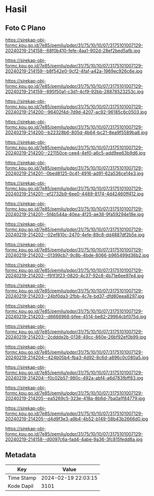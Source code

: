 # Hasil

## Foto C Plano

https://sirekap-obj-formc.kpu.go.id/7e85/pemilu/pdpr/31/75/10/10/07/3175101007129-20240219-214158--68f0b410-fefe-4aa1-902d-28ef2bed5afb.jpg

https://sirekap-obj-formc.kpu.go.id/7e85/pemilu/pdpr/31/75/10/10/07/3175101007129-20240219-214159--b8f542e0-9cf2-4faf-a42a-1969ec926c6e.jpg

https://sirekap-obj-formc.kpu.go.id/7e85/pemilu/pdpr/31/75/10/10/07/3175101007129-20240219-214159--895f50a1-c3d1-4cf9-92bb-28878523253c.jpg

https://sirekap-obj-formc.kpu.go.id/7e85/pemilu/pdpr/31/75/10/10/07/3175101007129-20240219-214200--96402f4d-7d9d-4207-ac92-96185c6c0503.jpg

https://sirekap-obj-formc.kpu.go.id/7e85/pemilu/pdpr/31/75/10/10/07/3175101007129-20240219-214200--b22328b6-805d-4b64-bc21-8ea9f5589ba8.jpg

https://sirekap-obj-formc.kpu.go.id/7e85/pemilu/pdpr/31/75/10/10/07/3175101007129-20240219-214200--221150ce-cee4-4ef0-a6c5-add9ee63b9d6.jpg

https://sirekap-obj-formc.kpu.go.id/7e85/pemilu/pdpr/31/75/10/10/07/3175101007129-20240219-214201--0bed8125-0c41-4916-ad91-62a536ce14e3.jpg

https://sirekap-obj-formc.kpu.go.id/7e85/pemilu/pdpr/31/75/10/10/07/3175101007129-20240219-214201--ef2732b9-6ee0-4489-8174-4d42460ff412.jpg

https://sirekap-obj-formc.kpu.go.id/7e85/pemilu/pdpr/31/75/10/10/07/3175101007129-20240219-214201--5f4b544a-40ea-4f25-ae38-9fa59294e18e.jpg

https://sirekap-obj-formc.kpu.go.id/7e85/pemilu/pdpr/31/75/10/10/07/3175101007129-20240219-214202--02ef810c-2470-4efe-89c8-dd4887df2b5e.jpg

https://sirekap-obj-formc.kpu.go.id/7e85/pemilu/pdpr/31/75/10/10/07/3175101007129-20240219-214202--01399cb7-9c8b-4bde-8066-b965499d36b2.jpg

https://sirekap-obj-formc.kpu.go.id/7e85/pemilu/pdpr/31/75/10/10/07/3175101007129-20240219-214202--f91f3f23-0820-4c37-92c8-4b71e6ee97e4.jpg

https://sirekap-obj-formc.kpu.go.id/7e85/pemilu/pdpr/31/75/10/10/07/3175101007129-20240219-214203--24bf0da3-2fbb-4c7e-bd37-dfd80eea8297.jpg

https://sirekap-obj-formc.kpu.go.id/7e85/pemilu/pdpr/31/75/10/10/07/3175101007129-20240219-214203--d6668968-bfee-4514-be82-29964cbf075d.jpg

https://sirekap-obj-formc.kpu.go.id/7e85/pemilu/pdpr/31/75/10/10/07/3175101007129-20240219-214203--2cddde2b-0138-49cc-860e-26bf92ef0b99.jpg

https://sirekap-obj-formc.kpu.go.id/7e85/pemilu/pdpr/31/75/10/10/07/3175101007129-20240219-214204--424b05b4-fba3-4d92-8c6d-a896c0c080a5.jpg

https://sirekap-obj-formc.kpu.go.id/7e85/pemilu/pdpr/31/75/10/10/07/3175101007129-20240219-214204--f0c02b57-980c-492a-abf4-a6d783fbff83.jpg

https://sirekap-obj-formc.kpu.go.id/7e85/pemilu/pdpr/31/75/10/10/07/3175101007129-20240219-214205--ea5269c5-323e-418a-8b6d-7ba0a1f84779.jpg

https://sirekap-obj-formc.kpu.go.id/7e85/pemilu/pdpr/31/75/10/10/07/3175101007129-20240219-214205--d4d9f3e3-a9b4-4b52-b149-58b43b2666d0.jpg

https://sirekap-obj-formc.kpu.go.id/7e85/pemilu/pdpr/31/75/10/10/07/3175101007129-20240219-214158--d0097c6a-fad4-4abe-9a36-3fc815fedd8a.jpg


## Metadata

| Key        | Value               |
| ---------- | ------------------- |
| Time Stamp | 2024-02-19 22:03:15 |
| Kode Dapil | 3101                |



